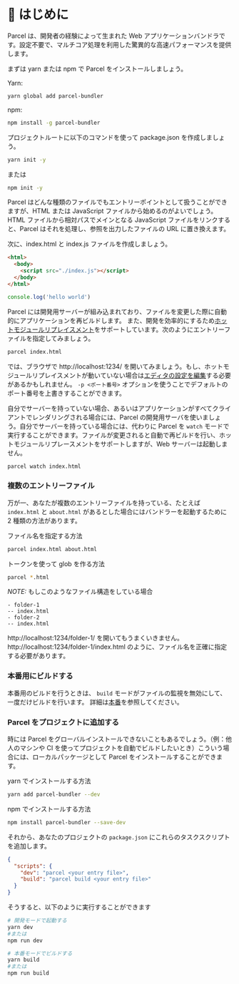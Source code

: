 # 🚀 はじめに

Parcel は、開発者の経験によって生まれた Web アプリケーションバンドラです。設定不要で、マルチコア処理を利用した驚異的な高速パフォーマンスを提供します。

まずは yarn または npm で Parcel をインストールしましょう。

Yarn:

```bash
yarn global add parcel-bundler
```

npm:

```bash
npm install -g parcel-bundler
```

プロジェクトルートに以下のコマンドを使って package.json を作成しましょう。

```bash
yarn init -y
```

または

```bash
npm init -y
```

Parcel はどんな種類のファイルでもエントリーポイントとして扱うことができますが、HTML または JavaScript ファイルから始めるのがよいでしょう。HTML ファイルから相対パスでメインとなる JavaScript ファイルをリンクすると、Parcel はそれを処理し、参照を出力したファイルの URL に置き換えます。

次に、index.html と index.js ファイルを作成しましょう。

```html
<html>
  <body>
    <script src="./index.js"></script>
  </body>
</html>
```

```javascript
console.log('hello world')
```

Parcel には開発用サーバーが組み込まれており、ファイルを変更した際に自動的にアプリケーションを再ビルドします。 また、開発を効率的にするため[ホットモジュールリプレイスメント](hmr.html)をサポートしています。次のようにエントリーファイルを指定してみましょう。

```bash
parcel index.html
```

では、ブラウザで http://localhost:1234/ を開いてみましょう。もし、ホットモジュールリプレイスメントが動いていない場合は[エディタの設定を編集](hmr.html#safe-write)する必要があるかもしれません。 `-p <ポート番号>` オプションを使うことでデフォルトのポート番号を上書きすることができます。

自分でサーバーを持っていない場合、あるいはアプリケーションがすべてクライアントでレンダリングされる場合には、Parcel の開発用サーバを使いましょう。自分でサーバーを持っている場合には、代わりに Parcel を `watch` モードで実行することができます。ファイルが変更されると自動で再ビルドを行い、ホットモジュールリプレースメントをサポートしますが、Web サーバーは起動しません。

```bash
parcel watch index.html
```

### 複数のエントリーファイル

万が一、あなたが複数のエントリーファイルを持っている、たとえば `index.html` と `about.html` があるとした場合にはバンドラーを起動するために 2 種類の方法があります。

ファイル名を指定する方法

```bash
parcel index.html about.html
```

トークンを使って glob を作る方法

```bash
parcel *.html
```

_NOTE:_ もしこのようなファイル構造をしている場合

```
- folder-1
-- index.html
- folder-2
-- index.html
```

http://localhost:1234/folder-1/ を開いてもうまくいきません。http://localhost:1234/folder-1/index.html のように、ファイル名を正確に指定する必要があります。

### 本番用にビルドする

本番用のビルドを行うときは、 `build` モードがファイルの監視を無効にして、一度だけビルドを行います。 詳細は[本番](production.html)を参照してください。

### Parcel をプロジェクトに追加する

時には Parcel をグローバルインストールできないこともあるでしょう。（例：他人のマシンや CI を使ってプロジェクトを自動でビルドしたいとき）こういう場合には、ローカルパッケージとして Parcel をインストールすることができます。

yarn でインストールする方法

```bash
yarn add parcel-bundler --dev
```

npm でインストールする方法

```bash
npm install parcel-bundler --save-dev
```

それから、あなたのプロジェクトの `package.json` にこれらのタスクスクリプトを追加します。

```json
{
  "scripts": {
    "dev": "parcel <your entry file>",
    "build": "parcel build <your entry file>"
  }
}
```

そうすると、以下のように実行することができます

```bash
# 開発モードで起動する
yarn dev
#または
npm run dev

# 本番モードでビルドする
yarn build
#または
npm run build
```
